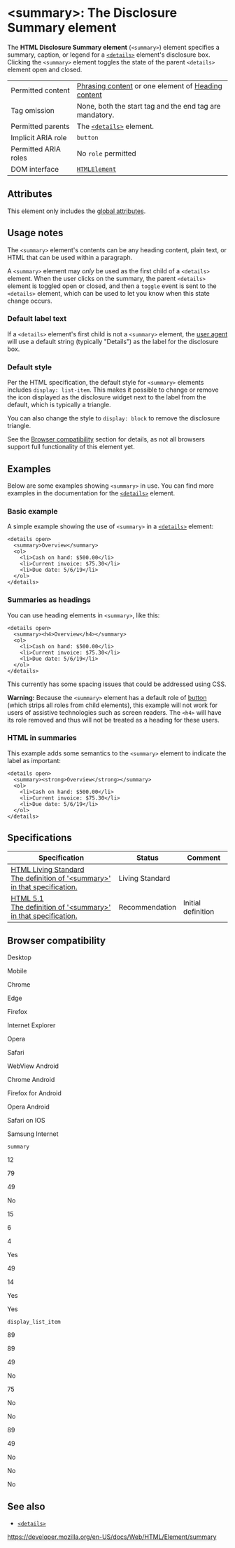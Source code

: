 &lt;summary&gt;: The Disclosure Summary element
===============================================

The **HTML Disclosure Summary element** (`<summary>`) element specifies a summary, caption, or legend for a [`<details>`](details) element's disclosure box. Clicking the `<summary>` element toggles the state of the parent `<details>` element open and closed.

<table><tbody><tr class="odd"><td>Permitted content</td><td><a href="https://developer.mozilla.org/en-US/docs/Web/Guide/HTML/Content_categories#phrasing_content">Phrasing content</a> or one element of <a href="https://developer.mozilla.org/en-US/docs/Web/Guide/HTML/Content_categories#heading_content">Heading content</a></td></tr><tr class="even"><td>Tag omission</td><td>None, both the start tag and the end tag are mandatory.</td></tr><tr class="odd"><td>Permitted parents</td><td>The <a href="details"><code>&lt;details&gt;</code></a> element.</td></tr><tr class="even"><td>Implicit ARIA role</td><td><code>button</code></td></tr><tr class="odd"><td>Permitted ARIA roles</td><td>No <code>role</code> permitted</td></tr><tr class="even"><td>DOM interface</td><td><a href="https://developer.mozilla.org/en-US/docs/Web/API/HTMLElement"><code>HTMLElement</code></a></td></tr></tbody></table>

Attributes
----------

This element only includes the [global attributes](../global_attributes).

Usage notes
-----------

The `<summary>` element's contents can be any heading content, plain text, or HTML that can be used within a paragraph.

A `<summary>` element may *only* be used as the first child of a `<details>` element. When the user clicks on the summary, the parent `<details>` element is toggled open or closed, and then a `toggle` event is sent to the `<details>` element, which can be used to let you know when this state change occurs.

### Default label text

If a `<details>` element's first child is not a `<summary>` element, the [user agent](https://developer.mozilla.org/en-US/docs/Glossary/User_agent) will use a default string (typically "Details") as the label for the disclosure box.

### Default style

Per the HTML specification, the default style for `<summary>` elements includes `display: list-item`. This makes it possible to change or remove the icon displayed as the disclosure widget next to the label from the default, which is typically a triangle.

You can also change the style to `display: block` to remove the disclosure triangle.

See the [Browser compatibility](#browser_compatibility) section for details, as not all browsers support full functionality of this element yet.

Examples
--------

Below are some examples showing `<summary>` in use. You can find more examples in the documentation for the [`<details>`](details) element.

### Basic example

A simple example showing the use of `<summary>` in a [`<details>`](details) element:

    <details open>
      <summary>Overview</summary>
      <ol>
        <li>Cash on hand: $500.00</li>
        <li>Current invoice: $75.30</li>
        <li>Due date: 5/6/19</li>
      </ol>
    </details>

### Summaries as headings

You can use heading elements in `<summary>`, like this:

    <details open>
      <summary><h4>Overview</h4></summary>
      <ol>
        <li>Cash on hand: $500.00</li>
        <li>Current invoice: $75.30</li>
        <li>Due date: 5/6/19</li>
      </ol>
    </details>

This currently has some spacing issues that could be addressed using CSS.

**Warning:** Because the `<summary>` element has a default role of [button](https://developer.mozilla.org/en-US/docs/Web/Accessibility/ARIA/Roles/button_role) (which strips all roles from child elements), this example will not work for users of assistive technologies such as screen readers. The `<h4>` will have its role removed and thus will not be treated as a heading for these users.

### HTML in summaries

This example adds some semantics to the `<summary>` element to indicate the label as important:

    <details open>
      <summary><strong>Overview</strong></summary>
      <ol>
        <li>Cash on hand: $500.00</li>
        <li>Current invoice: $75.30</li>
        <li>Due date: 5/6/19</li>
      </ol>
    </details>

Specifications
--------------

<table><thead><tr class="header"><th>Specification</th><th>Status</th><th>Comment</th></tr></thead><tbody><tr class="odd"><td><a href="https://html.spec.whatwg.org/multipage/interactive-elements.html#the-summary-element">HTML Living Standard<br />
<span class="small">The definition of '&lt;summary&gt;' in that specification.</span></a></td><td><span class="spec-living">Living Standard</span></td><td></td></tr><tr class="even"><td><a href="https://www.w3.org/TR/html51/interactive-elements.html#the-summary-element">HTML 5.1<br />
<span class="small">The definition of '&lt;summary&gt;' in that specification.</span></a></td><td><span class="spec-rec">Recommendation</span></td><td>Initial definition</td></tr></tbody></table>

Browser compatibility
---------------------

Desktop

Mobile

Chrome

Edge

Firefox

Internet Explorer

Opera

Safari

WebView Android

Chrome Android

Firefox for Android

Opera Android

Safari on IOS

Samsung Internet

`summary`

12

79

49

No

15

6

4

Yes

49

14

Yes

Yes

`display_list_item`

89

89

49

No

75

No

No

89

49

No

No

No

See also
--------

-   [`<details>`](details)

<a href="https://developer.mozilla.org/en-US/docs/Web/HTML/Element/summary" class="_attribution-link">https://developer.mozilla.org/en-US/docs/Web/HTML/Element/summary</a>
